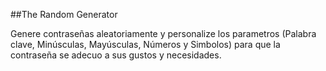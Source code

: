 ##The Random Generator

Genere contraseñas aleatoriamente y personalize los parametros (Palabra clave, Minúsculas, Mayúsculas, Números y Simbolos) para que la contraseña se adecuo a sus gustos y necesidades.

